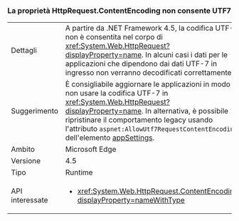 ### <a name="httprequestcontentencoding-property-prohibits-utf7"></a>La proprietà HttpRequest.ContentEncoding non consente UTF7

|   |   |
|---|---|
|Dettagli|A partire da .NET Framework 4.5, la codifica UTF-7 non è consentita nel corpo di <xref:System.Web.HttpRequest?displayProperty=name>. In alcuni casi i dati per le applicazioni che dipendono dai dati UTF-7 in ingresso non verranno decodificati correttamente.|
|Suggerimento|È consigliabile aggiornare le applicazioni in modo da non usare la codifica UTF-7 in <xref:System.Web.HttpRequest?displayProperty=name>. In alternativa, è possibile ripristinare il comportamento legacy usando l'attributo <code>aspnet:AllowUtf7RequestContentEncoding</code> dell'elemento [appSettings](https://msdn.microsoft.com/library/hh975440(v=vs.110).aspx).|
|Ambito|Microsoft Edge|
|Versione|4.5|
|Tipo|Runtime|
|API interessate|<ul><li><xref:System.Web.HttpRequest.ContentEncoding?displayProperty=nameWithType></li></ul>|

